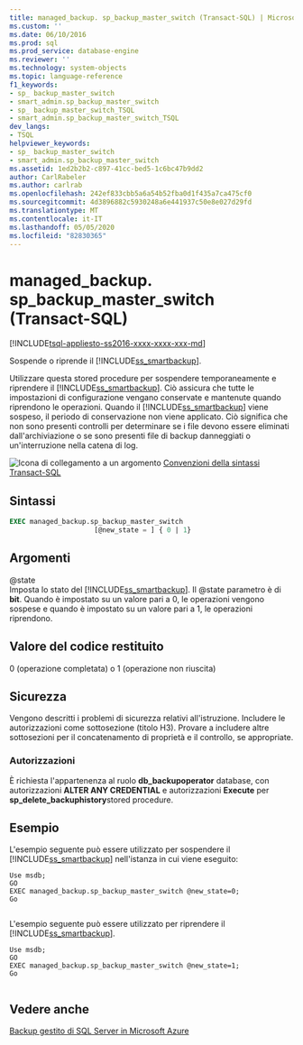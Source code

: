 ```yaml
---
title: managed_backup. sp_backup_master_switch (Transact-SQL) | Microsoft Docs
ms.custom: ''
ms.date: 06/10/2016
ms.prod: sql
ms.prod_service: database-engine
ms.reviewer: ''
ms.technology: system-objects
ms.topic: language-reference
f1_keywords:
- sp_ backup_master_switch
- smart_admin.sp_backup_master_switch
- sp_ backup_master_switch_TSQL
- smart_admin.sp_backup_master_switch_TSQL
dev_langs:
- TSQL
helpviewer_keywords:
- sp_ backup_master_switch
- smart_admin.sp_backup_master_switch
ms.assetid: 1ed2b2b2-c897-41cc-bed5-1c6bc47b9dd2
author: CarlRabeler
ms.author: carlrab
ms.openlocfilehash: 242ef833cbb5a6a54b52fba0d1f435a7ca475cf0
ms.sourcegitcommit: 4d3896882c5930248a6e441937c50e8e027d29fd
ms.translationtype: MT
ms.contentlocale: it-IT
ms.lasthandoff: 05/05/2020
ms.locfileid: "82830365"
---
```

# <a name="managed_backupsp_backup_master_switch-transact-sql"></a>managed_backup. sp_backup_master_switch (Transact-SQL)
[!INCLUDE[tsql-appliesto-ss2016-xxxx-xxxx-xxx-md](../../includes/tsql-appliesto-ss2016-xxxx-xxxx-xxx-md.md)]

  Sospende o riprende il [!INCLUDE[ss_smartbackup](../../includes/ss-smartbackup-md.md)].  
  
 Utilizzare questa stored procedure per sospendere temporaneamente e riprendere il [!INCLUDE[ss_smartbackup](../../includes/ss-smartbackup-md.md)]. Ciò assicura che tutte le impostazioni di configurazione vengano conservate e mantenute quando riprendono le operazioni. Quando il [!INCLUDE[ss_smartbackup](../../includes/ss-smartbackup-md.md)] viene sospeso, il periodo di conservazione non viene applicato. Ciò significa che non sono presenti controlli per determinare se i file devono essere eliminati dall'archiviazione o se sono presenti file di backup danneggiati o un'interruzione nella catena di log.  
  

  
 ![Icona di collegamento a un argomento](../../database-engine/configure-windows/media/topic-link.gif "Icona di collegamento a un argomento") [Convenzioni della sintassi Transact-SQL](../../t-sql/language-elements/transact-sql-syntax-conventions-transact-sql.md)  
  
## <a name="syntax"></a>Sintassi  
  
```sql  
EXEC managed_backup.sp_backup_master_switch   
                     [@new_state = ] { 0 | 1}  
```  
  
##  <a name="arguments"></a><a name="Arguments"></a>Argomenti  
 @state  
 Imposta lo stato del [!INCLUDE[ss_smartbackup](../../includes/ss-smartbackup-md.md)]. Il @state parametro è di **bit**. Quando è impostato su un valore pari a 0, le operazioni vengono sospese e quando è impostato su un valore pari a 1, le operazioni riprendono.  
  
## <a name="return-code-value"></a>Valore del codice restituito  
 0 (operazione completata) o 1 (operazione non riuscita)  
  
## <a name="security"></a>Sicurezza  
 Vengono descritti i problemi di sicurezza relativi all'istruzione. Includere le autorizzazioni come sottosezione (titolo H3). Provare a includere altre sottosezioni per il concatenamento di proprietà e il controllo, se appropriate.  
  
### <a name="permissions"></a>Autorizzazioni  
 È richiesta l'appartenenza al ruolo **db_backupoperator** database, con autorizzazioni **ALTER ANY CREDENTIAL** e autorizzazioni **Execute** per **sp_delete_backuphistory**stored procedure.  
  
## <a name="examples"></a>Esempio  
 L'esempio seguente può essere utilizzato per sospendere il [!INCLUDE[ss_smartbackup](../../includes/ss-smartbackup-md.md)] nell'istanza in cui viene eseguito:  
  
```  
Use msdb;  
GO  
EXEC managed_backup.sp_backup_master_switch @new_state=0;  
Go  
  
```  
  
 L'esempio seguente può essere utilizzato per riprendere il [!INCLUDE[ss_smartbackup](../../includes/ss-smartbackup-md.md)].  
  
```  
Use msdb;  
GO  
EXEC managed_backup.sp_backup_master_switch @new_state=1;  
Go  
  
```  
  
## <a name="see-also"></a>Vedere anche  
 [Backup gestito di SQL Server in Microsoft Azure](../../relational-databases/backup-restore/sql-server-managed-backup-to-microsoft-azure.md)  
  
  
